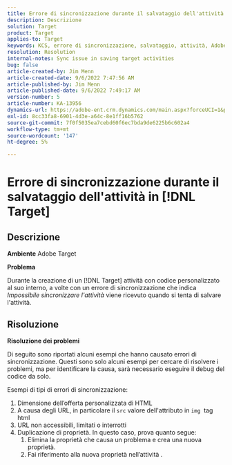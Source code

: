```yaml
---
title: Errore di sincronizzazione durante il salvataggio dell'attività in [!DNL Target]
description: Descrizione
solution: Target
product: Target
applies-to: Target
keywords: KCS, errore di sincronizzazione, salvataggio, attività, Adobe Target, risoluzione dei problemi
resolution: Resolution
internal-notes: Sync issue in saving target activities
bug: false
article-created-by: Jim Menn
article-created-date: 9/6/2022 7:47:56 AM
article-published-by: Jim Menn
article-published-date: 9/6/2022 7:49:17 AM
version-number: 5
article-number: KA-13956
dynamics-url: https://adobe-ent.crm.dynamics.com/main.aspx?forceUCI=1&pagetype=entityrecord&etn=knowledgearticle&id=e765de36-b82d-ed11-9db1-0022480866ad
exl-id: 8cc33fa8-6901-4d3e-a64c-8e1ff16b5762
source-git-commit: 7f0f5035ea7cebd60f6ec7bda9de6225b6c602a4
workflow-type: tm+mt
source-wordcount: '147'
ht-degree: 5%

---
```


# Errore di sincronizzazione durante il salvataggio dell&#39;attività in [!DNL Target]

## Descrizione


<b>Ambiente</b>
Adobe Target

<b>Problema</b>

Durante la creazione di un [!DNL Target] attività con codice personalizzato al suo interno, a volte con un errore di sincronizzazione che indica *Impossibile sincronizzare l&#39;attività* viene ricevuto quando si tenta di salvare l&#39;attività.


## Risoluzione


<b>Risoluzione dei problemi</b>

Di seguito sono riportati alcuni esempi che hanno causato errori di sincronizzazione.
Questi sono solo alcuni esempi per cercare di risolvere i problemi, ma per identificare la causa, sarà necessario eseguire il debug del codice da solo.

Esempi di tipi di errori di sincronizzazione:

1. Dimensione dell’offerta personalizzata di HTML
2. A causa degli URL, in particolare il `src` valore dell&#39;attributo in `img`  tag html
3. URL non accessibili, limitati o interrotti
4. Duplicazione di proprietà. In questo caso, prova quanto segue:
   1. Elimina la proprietà che causa un problema e crea una nuova proprietà.
   2. Fai riferimento alla nuova proprietà nell’attività .
